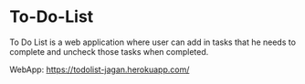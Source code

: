 # To-Do-List

To Do List is a web application where user can add in tasks that he needs to complete and uncheck those tasks when completed.

WebApp: https://todolist-jagan.herokuapp.com/
